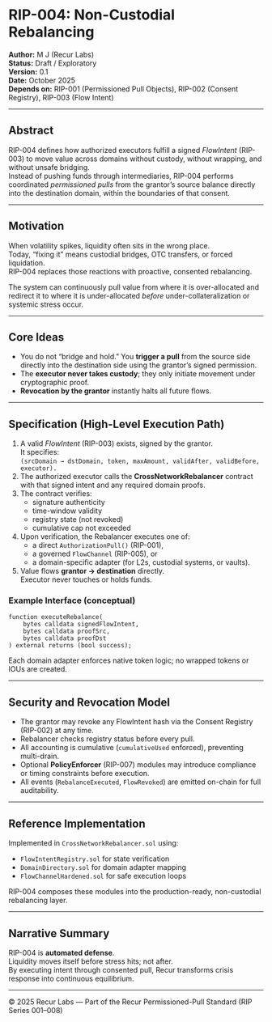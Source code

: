 # RIP-004: Non-Custodial Rebalancing

**Author:** M J (Recur Labs)  
**Status:** Draft / Exploratory  
**Version:** 0.1  
**Date:** October 2025  
**Depends on:** RIP-001 (Permissioned Pull Objects), RIP-002 (Consent Registry), RIP-003 (Flow Intent)

---

## Abstract

RIP-004 defines how authorized executors fulfill a signed *FlowIntent* (RIP-003) to move value across domains without custody, without wrapping, and without unsafe bridging.  
Instead of pushing funds through intermediaries, RIP-004 performs coordinated *permissioned pulls* from the grantor’s source balance directly into the destination domain, within the boundaries of that consent.

---

## Motivation

When volatility spikes, liquidity often sits in the wrong place.  
Today, “fixing it” means custodial bridges, OTC transfers, or forced liquidation.  
RIP-004 replaces those reactions with proactive, consented rebalancing.  

The system can continuously pull value from where it is over-allocated and redirect it to where it is under-allocated *before* under-collateralization or systemic stress occur.  

---

## Core Ideas

- You do not “bridge and hold.” You **trigger a pull** from the source side directly into the destination side using the grantor’s signed permission.  
- The **executor never takes custody**; they only initiate movement under cryptographic proof.  
- **Revocation by the grantor** instantly halts all future flows.  

---

## Specification (High-Level Execution Path)

1. A valid *FlowIntent* (RIP-003) exists, signed by the grantor.  
   It specifies:  
   `(srcDomain → dstDomain, token, maxAmount, validAfter, validBefore, executor).`
2. The authorized executor calls the **CrossNetworkRebalancer** contract with that signed intent and any required domain proofs.
3. The contract verifies:
   - signature authenticity  
   - time-window validity  
   - registry state (not revoked)  
   - cumulative cap not exceeded  
4. Upon verification, the Rebalancer executes one of:
   - a direct `AuthorizationPull()` (RIP-001),  
   - a governed `FlowChannel` (RIP-005), or  
   - a domain-specific adapter (for L2s, custodial systems, or vaults).  
5. Value flows **grantor → destination** directly.  
   Executor never touches or holds funds.

### Example Interface (conceptual)

~~~
function executeRebalance(
    bytes calldata signedFlowIntent,
    bytes calldata proofSrc,
    bytes calldata proofDst
) external returns (bool success);
~~~

Each domain adapter enforces native token logic; no wrapped tokens or IOUs are created.

---

## Security and Revocation Model

- The grantor may revoke any FlowIntent hash via the Consent Registry (RIP-002) at any time.  
- Rebalancer checks registry status before every pull.  
- All accounting is cumulative (`cumulativeUsed` enforced), preventing multi-drain.  
- Optional **PolicyEnforcer** (RIP-007) modules may introduce compliance or timing constraints before execution.  
- All events (`RebalanceExecuted`, `FlowRevoked`) are emitted on-chain for full auditability.

---

## Reference Implementation

Implemented in `CrossNetworkRebalancer.sol` using:  
- `FlowIntentRegistry.sol` for state verification  
- `DomainDirectory.sol` for domain adapter mapping  
- `FlowChannelHardened.sol` for safe execution loops  

RIP-004 composes these modules into the production-ready, non-custodial rebalancing layer.

---

## Narrative Summary

RIP-004 is **automated defense**.  
Liquidity moves itself before stress hits; not after.  
By executing intent through consented pull, Recur transforms crisis response into continuous equilibrium.

---

© 2025 Recur Labs — Part of the Recur Permissioned-Pull Standard (RIP Series 001–008)
